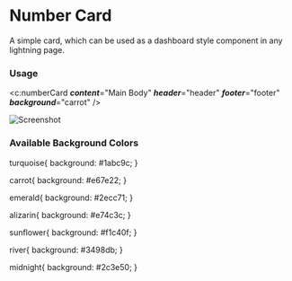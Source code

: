 # Number Card
A simple card, which can be used as a dashboard style component in any lightning page.

### Usage
<c:numberCard ***content***="Main Body" ***header***="header" ***footer***="footer" ***background***="carrot" />

![Screenshot](https://i.imgur.com/GqJkoOL.png "Demo Image")


### Available Background Colors

turquoise{
background: #1abc9c; 
}

carrot{
background: #e67e22; 
}

emerald{
background: #2ecc71; 
}

alizarin{
background: #e74c3c; 
}

sunflower{
background: #f1c40f; 
}

river{
background: #3498db; 
}

midnight{
background: #2c3e50; }

